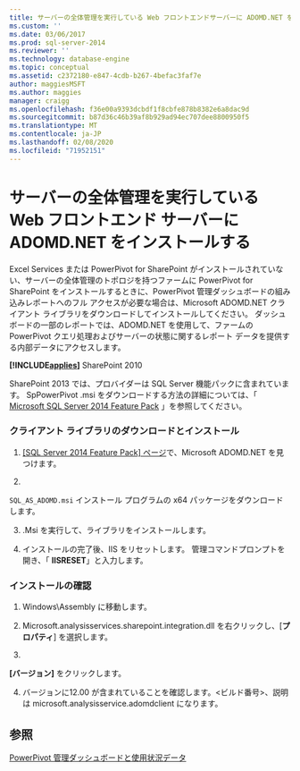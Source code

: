 ```yaml
---
title: サーバーの全体管理を実行している Web フロントエンドサーバーに ADOMD.NET をインストールする |Microsoft Docs
ms.custom: ''
ms.date: 03/06/2017
ms.prod: sql-server-2014
ms.reviewer: ''
ms.technology: database-engine
ms.topic: conceptual
ms.assetid: c2372180-e847-4cdb-b267-4befac3faf7e
author: maggiesMSFT
ms.author: maggies
manager: craigg
ms.openlocfilehash: f36e00a9393dcbdf1f8cbfe878b8382e6a8dac9d
ms.sourcegitcommit: b87d36c46b39af8b929ad94ec707dee8800950f5
ms.translationtype: MT
ms.contentlocale: ja-JP
ms.lasthandoff: 02/08/2020
ms.locfileid: "71952151"
---
```

# <a name="install-adomdnet-on-web-front-end-servers-running-central-administration"></a>サーバーの全体管理を実行している Web フロントエンド サーバーに ADOMD.NET をインストールする
  Excel Services または PowerPivot for SharePoint がインストールされていない、サーバーの全体管理のトポロジを持つファームに PowerPivot for SharePoint をインストールするときに、PowerPivot 管理ダッシュボードの組み込みレポートへのフル アクセスが必要な場合は、Microsoft ADOMD.NET クライアント ライブラリをダウンロードしてインストールしてください。 ダッシュボードの一部のレポートでは、ADOMD.NET を使用して、ファームの PowerPivot クエリ処理およびサーバーの状態に関するレポート データを提供する内部データにアクセスします。  
  
 **[!INCLUDE[applies](../../includes/applies-md.md)]** SharePoint 2010  
  
 SharePoint 2013 では、プロバイダーは SQL Server 機能パックに含まれています。 SpPowerPivot .msi をダウンロードする方法の詳細については、「 [Microsoft SQL Server 2014 Feature Pack](https://www.microsoft.com/download/details.aspx?id=35577) 」を参照してください。  
  
### <a name="download-and-install-the-client-library"></a>クライアント ライブラリのダウンロードとインストール  
  
1.  [ [SQL Server 2014 Feature Pack] ページ](https://go.microsoft.com/fwlink/?LinkID=296473)で、Microsoft ADOMD.NET を見つけます。  
  
2.  
  `SQL_AS_ADOMD.msi` インストール プログラムの x64 パッケージをダウンロードします。  
  
3.  .Msi を実行して、ライブラリをインストールします。  
  
4.  インストールの完了後、IIS をリセットします。 管理コマンドプロンプトを開き、「 **IISRESET**」と入力します。  
  
### <a name="verify-installation"></a>インストールの確認  
  
1.  Windows\Assembly に移動します。  
  
2.  Microsoft.analysisservices.sharepoint.integration.dll を右クリックし、[**プロパティ**] を選択します。  
  
3.  
  **[バージョン]** をクリックします。  
  
4.  バージョンに12.00 が含まれていることを確認します。\<ビルド番号>、説明は microsoft.analysisservice.adomdclient になります。  
  
## <a name="see-also"></a>参照  
 [PowerPivot 管理ダッシュボードと使用状況データ](https://docs.microsoft.com/analysis-services/power-pivot-sharepoint/power-pivot-management-dashboard-and-usage-data)  
  
  
